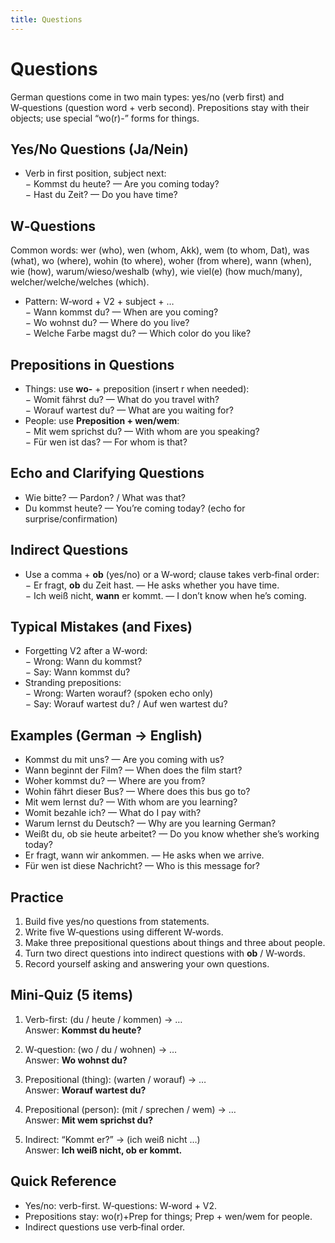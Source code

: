 ```yaml
---
title: Questions
---
```


# Questions

German questions come in two main types: yes/no (verb first) and W‑questions (question word + verb second). Prepositions stay with their objects; use special “wo(r)-” forms for things.

## Yes/No Questions (Ja/Nein)

- Verb in first position, subject next:  
  − Kommst du heute? — Are you coming today?  
  − Hast du Zeit? — Do you have time?

## W‑Questions

Common words: wer (who), wen (whom, Akk), wem (to whom, Dat), was (what), wo (where), wohin (to where), woher (from where), wann (when), wie (how), warum/wieso/weshalb (why), wie viel(e) (how much/many), welcher/welche/welches (which).

- Pattern: W‑word + V2 + subject + …  
  − Wann kommst du? — When are you coming?  
  − Wo wohnst du? — Where do you live?  
  − Welche Farbe magst du? — Which color do you like?

## Prepositions in Questions

- Things: use **wo-** + preposition (insert r when needed):  
  − Womit fährst du? — What do you travel with?  
  − Worauf wartest du? — What are you waiting for?  
- People: use **Preposition + wen/wem**:  
  − Mit wem sprichst du? — With whom are you speaking?  
  − Für wen ist das? — For whom is that?

## Echo and Clarifying Questions

- Wie bitte? — Pardon? / What was that?  
- Du kommst heute? — You’re coming today? (echo for surprise/confirmation)

## Indirect Questions

- Use a comma + **ob** (yes/no) or a W‑word; clause takes verb‑final order:  
  − Er fragt, **ob** du Zeit hast. — He asks whether you have time.  
  − Ich weiß nicht, **wann** er kommt. — I don’t know when he’s coming.

## Typical Mistakes (and Fixes)

- Forgetting V2 after a W‑word:  
  − Wrong: Wann du kommst?  
  − Say: Wann kommst du?  
- Stranding prepositions:  
  − Wrong: Warten worauf? (spoken echo only)  
  − Say: Worauf wartest du? / Auf wen wartest du?

## Examples (German → English)

- Kommst du mit uns? — Are you coming with us?  
- Wann beginnt der Film? — When does the film start?  
- Woher kommst du? — Where are you from?  
- Wohin fährt dieser Bus? — Where does this bus go to?  
- Mit wem lernst du? — With whom are you learning?  
- Womit bezahle ich? — What do I pay with?  
- Warum lernst du Deutsch? — Why are you learning German?  
- Weißt du, ob sie heute arbeitet? — Do you know whether she’s working today?  
- Er fragt, wann wir ankommen. — He asks when we arrive.  
- Für wen ist diese Nachricht? — Who is this message for?

## Practice

1) Build five yes/no questions from statements.  
2) Write five W‑questions using different W‑words.  
3) Make three prepositional questions about things and three about people.  
4) Turn two direct questions into indirect questions with **ob** / W‑words.  
5) Record yourself asking and answering your own questions.

## Mini‑Quiz (5 items)

1) Verb-first: (du / heute / kommen) → …  
   Answer: **Kommst du heute?**

2) W‑question: (wo / du / wohnen) → …  
   Answer: **Wo wohnst du?**

3) Prepositional (thing): (warten / worauf) → …  
   Answer: **Worauf wartest du?**

4) Prepositional (person): (mit / sprechen / wem) → …  
   Answer: **Mit wem sprichst du?**

5) Indirect: “Kommt er?” → (ich weiß nicht …)  
   Answer: **Ich weiß nicht, ob er kommt.**

## Quick Reference

- Yes/no: verb-first. W‑questions: W‑word + V2.  
- Prepositions stay: wo(r)+Prep for things; Prep + wen/wem for people.  
- Indirect questions use verb‑final order.

